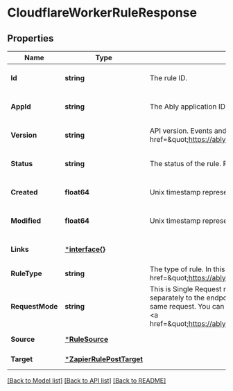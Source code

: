 # CloudflareWorkerRuleResponse

## Properties
Name | Type | Description | Notes
------------ | ------------- | ------------- | -------------
**Id** | **string** | The rule ID. | [optional] [default to null]
**AppId** | **string** | The Ably application ID. | [optional] [default to null]
**Version** | **string** | API version. Events and the format of their payloads are versioned. Please see the &lt;a href&#x3D;\&quot;https://ably.com/documentation/general/events\&quot;&gt;Events documentation&lt;/a&gt;. | [optional] [default to null]
**Status** | **string** | The status of the rule. Rules can be enabled or disabled. | [optional] [default to null]
**Created** | **float64** | Unix timestamp representing the date and time of creation of the rule. | [optional] [default to null]
**Modified** | **float64** | Unix timestamp representing the date and time of last modification of the rule. | [optional] [default to null]
**Links** | [***interface{}**](interface{}.md) |  | [optional] [default to null]
**RuleType** | **string** | The type of rule. In this case Cloudflare Worker. See the &lt;a href&#x3D;\&quot;https://ably.com/integrations\&quot;&gt;documentation&lt;/a&gt; for further information. | [default to null]
**RequestMode** | **string** | This is Single Request mode or Batch Request mode. Single Request mode sends each event separately to the endpoint specified by the rule. Batch Request mode rolls up multiple events into the same request. You can read more about the difference between single and batched events in the Ably &lt;a href&#x3D;\&quot;https://ably.com/documentation/general/events#batching\&quot;&gt;documentation&lt;/a&gt;. | [default to null]
**Source** | [***RuleSource**](rule_source.md) |  | [default to null]
**Target** | [***ZapierRulePostTarget**](zapier_rule_post_target.md) |  | [default to null]

[[Back to Model list]](../README.md#documentation-for-models) [[Back to API list]](../README.md#documentation-for-api-endpoints) [[Back to README]](../README.md)

